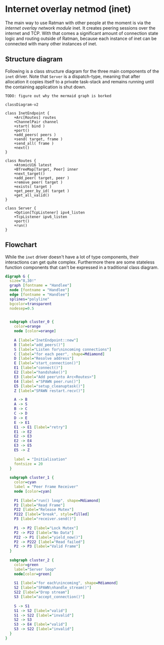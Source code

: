 # Internet overlay netmod (inet)

The main way to use Ratman with other people at the moment is via the
_internet overlay network module_ inet.  It creates peering sessions
over the internet and TCP.  With that comes a significant amount of
connection state logic and routing outside of Ratman, because each
instance of inet can be connected with many other instances of inet.


## Structure diagram

Following is a class structure diagram for the three main components
of the `inet` driver.  Note that `Server` is a dispatch-type, meaning
that after allocation it copies itself to a private task-stack and
remains running until the containing application is shut down.

`TODO: figure out why the mermaid graph is borked`

```mermaid
classDiagram-v2

class InetEndpoint {
    +Arc[Routes] routes
    +ChannelPair channel
    +start( bind )
    +port()
    +add_peers( peers )
    +send( target, frame )
    +send_all( frame )
    +next()
}

class Routes {
    +AtomicU16 latest
    +BTreeMap[Target, Peer] inner
    +next_target()
    +add_peer( target, peer )
    +remove_peer( target )
    +exists( target )
    +get_peer_by_id( target )
    +get_all_valid()
}

class Server {
    +Option[TcpListener] ipv4_listen
    +TcpListener ipv6_listen
    +port()
    +run()
}
```

## Flowchart

While the `inet` driver doesn't have a lot of type components, their
interactions can get quite complex.  Furthermore there are some
stateless function components that can't be expressed in a traditional
class diagram.

```dot process
digraph G {
  size="8,30!"
  graph [fontname = "Handlee"]
  node [fontname = "Handlee"]
  edge [fontname = "Handlee"]
  splines="polyline"
  bgcolor=transparent
  nodesep=0.5
  

  subgraph cluster_0 {
    color=orange
    node [color=orange]
    
    A [label="InetEndpoint::new"]
    B [label="add_peers()"]
    S [label="Listen for\nincoming connections"]
    C [label="for each peer", shape=Mdiamond]
    D [label="Resolve address"]
    E [label="start_connection()"]
    E1 [label="connect()"]
    E2 [label="handshake()"]
    E3 [label="Add peer\nto Arc<Routes>"]
    E4 [label ="SPAWN peer.run()"]
    E5 [label="setup_cleanuptask()"]
    Z [label="SPAWN restart.recv()"]

    A -> B
    A -> S
    B -> C
    C -> D
    D -> E
    E -> E1
    E1 -> E1 [label="retry"]
    E1 -> E2
    E2 -> E3
    E2 -> E4
    E3 -> E5
    E5 -> Z
    
    label = "Initialisation"
    fontsize = 20
  }
  
  subgraph cluster_1 {
    color=cyan
    label = "Peer Frame Receiver"
    node [color=cyan]
    
    P1 [label="run() loop", shape=Mdiamond]
    P2 [label="Read Frame"]
    P22 [label="Release Mutex"]
    P222 [label="break", style=filled]
    P3 [label="receiver.send()"]
    
    P1 -> P2 [label="Lock Mutex"]
    P2 -> P22 [label="No Data"]
    P22 -> P1 [label="yield_now()"]
    P2 -> P222 [label="Read failed"]
    P2 -> P3 [label="Valid Frame"]
  }
  
  subgraph cluster_2 {
    color=green
    label="Server loop"
    node[color=green]
    
    S1 [label="for each\nincoming", shape=Mdiamond]
    S2 [label="SPAWN\nhandle_stream()"]
    S22 [label="Drop stream"]
    S3 [label="accept_connection()"]
    
    S -> S1
    S1 -> S2 [label="valid"]
    S1 -> S22 [label="invalid"]
    S2 -> S3
    S3 -> E4 [label="valid"]
    S3 -> S22 [label="invalid"]
  }
}
```
